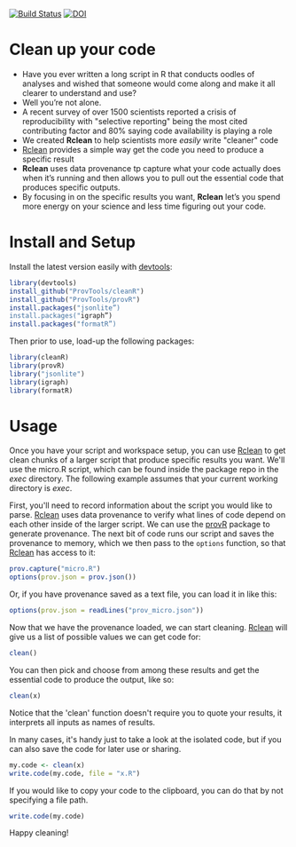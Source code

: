 [![Build Status](https://travis-ci.org/ProvTools/Rclean.svg?branch=master)](https://travis-ci.org/ProvTools/Rclean)
[![DOI](https://zenodo.org/badge/102645585.svg)](https://zenodo.org/badge/latestdoi/102645585)

Clean up your code
==================

- Have you ever written a long script in R that conducts oodles of
  analyses and wished that someone would come along and make it all
  clearer to understand and use?
- Well you’re not alone. 
- A recent survey of over 1500 scientists reported a crisis of
  reproducibility with "selective reporting" being the most cited
  contributing factor and 80% saying code availability is playing a
  role
- We created **Rclean** to help scientists more *easily* write "cleaner" code
- [Rclean](https://github.com/ProvTools/Rclean) provides a simple way
  get the code you need to produce a specific result
- **Rclean** uses data provenance tp capture what your code actually
  does when it’s running and then allows you to pull out the essential
  code that produces specific outputs.
- By focusing in on the specific results you want, **Rclean** let’s
  you spend more energy on your science and less time figuring out
  your code.


Install and Setup
=================

Install the latest version easily with [devtools](https://github.com/hadley/devtools):

```R
library(devtools)
install_github("ProvTools/cleanR")
install_github("ProvTools/provR")
install.packages("jsonlite”)
install.packages("igraph”)
install.packages("formatR”)
```

Then prior to use, load-up the following packages:

```R
library(cleanR)
library(provR)
library("jsonlite")
library(igraph)
library(formatR)
```

Usage
=====

Once you have your script and workspace setup, you can use
[Rclean](https://github.com/ProvTools/Rclean) to get clean chunks of a
larger script that produce specific results you want. We'll use the
micro.R script, which can be found inside the package repo in the
*exec* directory. The following example assumes that your current
working directory is *exec*. 

First, you'll need to record information about the script you would
like to parse. [Rclean](https://github.com/ProvTools/Rclean) uses data
provenance to verify what lines of code depend on each other inside of
the larger script. We can use the
[provR](https://github.com/ProvTools/provR) package to generate
provenance. The next bit of code runs our script and saves the
provenance to memory, which we then pass to the `options` function, so that [Rclean](https://github.com/ProvTools/Rclean) has access to it:

```R
prov.capture("micro.R")
options(prov.json = prov.json())
```

Or, if you have provenance saved as a text file, you can load it in
like this:

```R
options(prov.json = readLines("prov_micro.json"))
```

Now that we have the provenance loaded, we can start
cleaning. [Rclean](https://github.com/ProvTools/Rclean) will give us a
list of possible values we can get code for:

```R
clean()

```

You can then pick and choose from among these results and get the
essential code to produce the output, like so:

```R
clean(x)

```

Notice that the 'clean' function doesn't require you to quote your
results, it interprets all inputs as names of results. 

In many cases, it's handy just to take a look at the isolated code,
but if you can also save the code for later use or sharing.

```R
my.code <- clean(x)
write.code(my.code, file = "x.R")

```

If you would like to copy your code to the clipboard, you can do that
by not specifying a file path. 

```R
write.code(my.code)

```

Happy cleaning!
